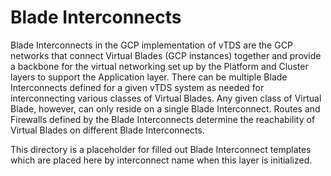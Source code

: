 # Blade Interconnects

Blade Interconnects in the GCP implementation of vTDS are the GCP
networks that connect Virtual Blades (GCP instances) together and
provide a backbone for the virtual networking set up by the Platform
and Cluster layers to support the Application layer. There can be
multiple Blade Interconnects defined for a given vTDS system as needed
for interconnecting various classes of Virtual Blades. Any given class
of Virtual Blade, however, can only reside on a single Blade
Interconnect. Routes and Firewalls defined by the Blade Interconnects
determine the reachability of Virtual Blades on different Blade
Interconnects.

This directory is a placeholder for filled out Blade Interconnect
templates which are placed here by interconnect name when this layer
is initialized.
